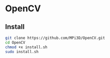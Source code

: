 # OpenCV

## Install

``` sh
git clone https://github.com/MPi3D/OpenCV.git
cd OpenCV
chmod +x install.sh
sudo install.sh
```
